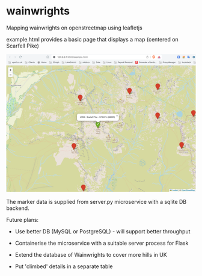# wainwrights
Mapping wainwrights on openstreetmap using leafletjs

example.html provides a basic page that displays a map (centered on Scarfell Pike)

![](./images/example.html.png)

The marker data is supplied from server.py microservice with a sqlite DB backend.

Future plans:

- Use better DB (MySQL or PostgreSQL) - will support better throughput
- Containerise the microservice with a suitable server process for Flask

- Extend the database of Wainwrights to cover more hills in UK

- Put 'climbed' details in a separate table